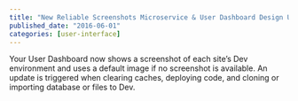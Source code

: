 ```yaml
---
title: "New Reliable Screenshots Microservice & User Dashboard Design Update"
published_date: "2016-06-01"
categories: [user-interface]
---
```

Your User Dashboard now shows a screenshot of each site’s Dev environment and uses a default image if no screenshot is available. An update is triggered when clearing caches, deploying code, and cloning or importing database or files to Dev.
